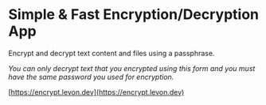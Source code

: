 # Simple & Fast Encryption/Decryption App

Encrypt and decrypt text content and files using a passphrase.

*You can only decrypt text that you encrypted using this form and you must have the same password you used for encryption.*

[https://encrypt.levon.dev](https://encrypt.levon.dev)

